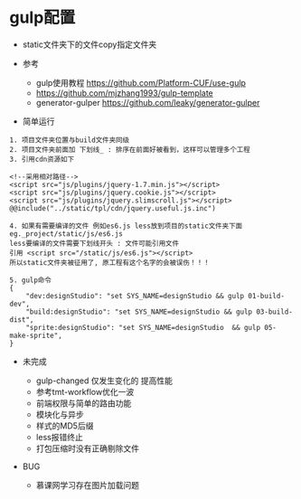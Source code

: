 # gulp配置

- static文件夹下的文件copy指定文件夹

- 参考
    - gulp使用教程 https://github.com/Platform-CUF/use-gulp
    - https://github.com/mjzhang1993/gulp-template
    - generator-gulper https://github.com/leaky/generator-gulper

- 简单运行

```
1. 项目文件夹位置与build文件夹同级 
2. 项目文件夹前面加 下划线_ : 排序在前面好被看到，这样可以管理多个工程
3. 引用cdn资源如下

<!--采用相对路径-->
<script src="js/plugins/jquery-1.7.min.js"></script>
<script src="js/plugins/jquery.cookie.js"></script>
<script src="js/plugins/jquery.slimscroll.js"></script>
@@include("../static/tpl/cdn/jquery.useful.js.inc")
 
4. 如果有需要编译的文件 例如es6.js less放到项目的static文件夹下面
eg._project/static/js/es6.js
less要编译的文件需要下划线开头 : 文件可能引用文件
引用 <script src="/static/js/es6.js"></script>
所以static文件夹被征用了, 原工程有这个名字的会被误伤！！！

5. gulp命令
{
    "dev:designStudio": "set SYS_NAME=designStudio && gulp 01-build-dev",
    "build:designStudio": "set SYS_NAME=designStudio && gulp 03-build-dist",
    "sprite:designStudio": "set SYS_NAME=designStudio  && gulp 05-make-sprite",
}
```


- 未完成

    - gulp-changed 仅发生变化的 提高性能
    - 参考tmt-workflow优化一波
    - 前端权限与简单的路由功能
    - 模块化与异步
    - 样式的MD5后缀
    - less报错终止   
    - 打包压缩时没有正确剔除文件 

- BUG

    - 慕课网学习存在图片加载问题    